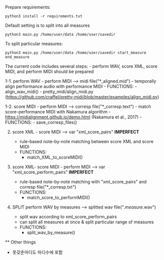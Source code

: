 
Prepare requirements: 

	python3 install -r requirements.txt

Default setting is to split into all measures
    
	python3 main.py /home/user/data /home/user/savedir

To split particular measures: 

	python3 main.py /home/user/data /home/user/savedir start_measure end_measure


The current code includes several steps:
    - perform WAV, score XML, score MIDI, and perform MIDI should be prepared

   1-1. perform WAV - perform MIDI --> midi file("*_aligned.mid")
        - temporally align performance audio with performance MIDI
        - FUNCTIONS:
            - align_wav_midi()
            - pretty_midi/align_midi.py 
                (https://github.com/craffel/pretty-midi/blob/master/examples/align_midi.py)

   1-2. score MIDI - perform MIDI --> corresp file("*_corresp.text") 
        - match score-performance MIDI with Nakamura algorithm 
        - https://midialignment.github.io/demo.html (Nakamura et al., 2017)
        - FUNCTIONS:
            - save_corresp_files() 

   2. score XML - score MIDI --> var "xml_score_pairs" **IMPERFECT**
        - rule-based note-by-note matching between score XML and score MIDI 
        - FUNCTIONS:
            - match_XML_to_scoreMIDI()
    
   3. score XML- score MIDI - perform MIDI --> var "xml_score_perform_pairs" **IMPERFECT**
        - rule-based note-by-note matching with "xml_score_pairs" and corresp file("*_corresp.txt")
        - FUNCTIONS: 
            - match_score_to_performMIDI()

   4. SPLIT perform WAV by measures --> splitted wav file("*.measure*.wav")
        - split wav according to xml_score_perform_pairs 
        - can split all measures at once & split particular range of measures 
        - FUNCTIONS:
            - split_wav_by_measure()


** Other things
- 못갖춘마디도 마디수에 포함 

